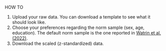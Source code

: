 HOW TO

1. Upload your raw data. You can download a template to see what it should look like.
2. Choose your preferences regarding the norm sample (sex, age, education). The default norm sample is the one reported in [Watrin et al. (2022)](https://psycnet.apa.org/record/2022-14618-001?doi=1). 
3. Download the scaled (z-standardized) data.